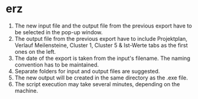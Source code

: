 # erz

1. The new input file and the output file from the previous export have to be selected in the pop-up window.
2. The output file from the previous export have to include Projektplan, Verlauf Meilensteine, Cluster 1, Cluster 5 & Ist-Werte tabs as the first ones on the left.
3. The date of the export is taken from the input's filename. The naming convention has to be maintained.
4. Separate folders for input and output files are suggested.
5. The new output will be created in the same directory as the .exe file.
6. The script execution may take several minutes, depending on the machine.
